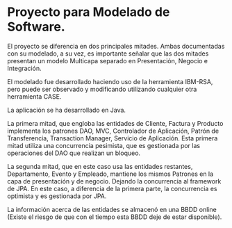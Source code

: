 # Proyecto para Modelado de Software.

El proyecto se diferencia en dos principales mitades. Ambas documentadas con su modelado, a su vez, es importante señalar que las dos mitades presentan un modelo Multicapa separado en Presentación, Negocio e Integración.

El modelado fue desarrollado haciendo uso de la herramienta IBM-RSA, pero puede ser observado y modificando utilizando cualquier otra herramienta CASE.

La aplicación se ha desarrollado en Java.

La primera mitad, que engloba las entidades de Cliente, Factura y Producto implementa los patrones DAO, MVC, Controlador de Aplicación, Patrón de Transferencia, Transaction Manager, Servicio de Aplicación.
Esta primera mitad utiliza una concurrencia pesimista, que es gestionada por las operaciones del DAO que realizan un bloqueo.

La segunda mitad, que en este caso usa las entidades restantes, Departamento, Evento y Empleado, mantiene los mismos Patrones en la capa de presentación y de negocio. Dejando la concurrencia al framework de JPA.
En este caso, a diferencia de la primera parte, la concurrencia es optimista y es gestionada por JPA.

La información acerca de las entidades se almacenó en una BBDD online (Existe el riesgo de que con el tiempo esta BBDD deje de estar disponible).
